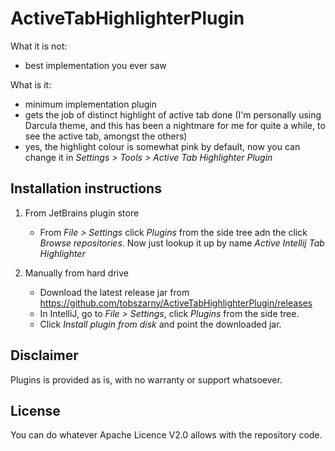 # ActiveTabHighlighterPlugin

What it is not:
- best implementation you ever saw

What is it:
- minimum implementation plugin
- gets the job of distinct highlight of active tab done (I'm personally using Darcula theme, and this has been 
  a nightmare for me for quite a while, to see the active tab, amongst the others)
- yes, the highlight colour is somewhat pink by default, now you can change it in *Settings > Tools > Active Tab Highlighter Plugin*

## Installation instructions

1. From JetBrains plugin store
   - From *File > Settings* click *Plugins* from the side tree adn the click *Browse repositories*. Now just lookup it up by name *Active Intellij Tab Highlighter* 

1. Manually from hard drive
   - Download the latest release jar from https://github.com/tobszarny/ActiveTabHighlighterPlugin/releases
   - In IntelliJ, go to *File > Settings*, click *Plugins* from the side tree.
   - Click *Install plugin from disk* and point the downloaded jar.
    
## Disclaimer

Plugins is provided as is, with no warranty or support whatsoever.
    
## License

You can do whatever Apache Licence V2.0 allows with the repository code.
